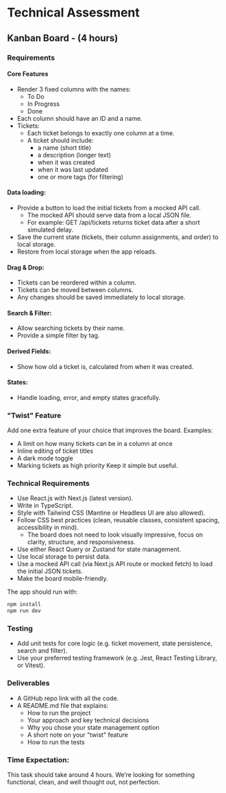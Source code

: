 # Technical Assessment

## Kanban Board - (4 hours)

### Requirements

#### Core Features

- Render 3 fixed columns with the names:
  - To Do
  - In Progress
  - Done
- Each column should have an ID and a name.
- Tickets:
  - Each ticket belongs to exactly one column at a time.
  - A ticket should include:
    - a name (short title)
    - a description (longer text)
    - when it was created
    - when it was last updated
    - one or more tags (for filtering)

#### Data loading:

- Provide a button to load the initial tickets from a mocked API call.
  - The mocked API should serve data from a local JSON file.
  - For example: GET /api/tickets returns ticket data after a
    short simulated delay.
- Save the current state (tickets, their column assignments, and order) to
  local storage.
- Restore from local storage when the app reloads.

#### Drag & Drop:

- Tickets can be reordered within a column.
- Tickets can be moved between columns.
- Any changes should be saved immediately to local storage.

#### Search & Filter:

- Allow searching tickets by their name.
- Provide a simple filter by tag.

#### Derived Fields:

- Show how old a ticket is, calculated from when it was created.

#### States:

- Handle loading, error, and empty states gracefully.

### "Twist" Feature

Add one extra feature of your choice that improves the board.
Examples:

- A limit on how many tickets can be in a column at once
- Inline editing of ticket titles
- A dark mode toggle
- Marking tickets as high priority
  Keep it simple but useful.

### Technical Requirements

- Use React.js with Next.js (latest version).
- Write in TypeScript.
- Style with Tailwind CSS (Mantine or Headless UI are also allowed).
- Follow CSS best practices (clean, reusable classes, consistent spacing,
  accessibility in mind).
  - The board does not need to look visually impressive, focus on clarity,
    structure, and responsiveness.
- Use either React Query or Zustand for state management.
- Use local storage to persist data.
- Use a mocked API call (via Next.js API route or mocked fetch) to load the initial
  JSON tickets.
- Make the board mobile-friendly.

The app should run with:

```bash
npm install
npm run dev
```

### Testing

- Add unit tests for core logic (e.g. ticket movement, state persistence, search and
  filter).
- Use your preferred testing framework (e.g. Jest, React Testing Library, or Vitest).

### Deliverables

- A GitHub repo link with all the code.
- A README.md file that explains:
  - How to run the project
  - Your approach and key technical decisions
  - Why you chose your state management option
  - A short note on your "twist" feature
  - How to run the tests

### Time Expectation:

This task should take around 4 hours. We’re looking for something functional, clean, and well thought out, not perfection.
